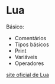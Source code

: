 # Lua

Básico:
* Comentários
* Tipos básicos
* Print
* Variáveis
* Operadores

[site oficial de Lua](https://www.lua.org/)
